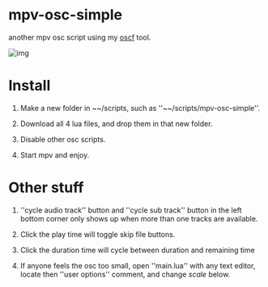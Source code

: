 # mpv-osc-simple
another mpv osc script using my [oscf](https://github.com/maoiscat/mpv-osc-framework) tool.

![img](https://github.com/maoiscat/mpv-osc-simple/blob/main/preview.png)

# Install

  1. Make a new folder in \~\~/scripts, such as ''\~\~/scripts/mpv-osc-simple''.

  2. Download all 4 lua files, and drop them in that new folder.

  3. Disable other osc scripts.

  4. Start mpv and enjoy.

# Other stuff

  1. ''cycle audio track'' button and ''cycle sub track'' button in the left bottom corner only shows up when more than one tracks are available.
  
  2. Click the play time will toggle skip file buttons.
  
  3. Click the duration time will cycle between duration and remaining time

  4. If anyone feels the osc too small, open ''main.lua'' with any text editor, locate then ''user options'' comment, and change *scale* below.

